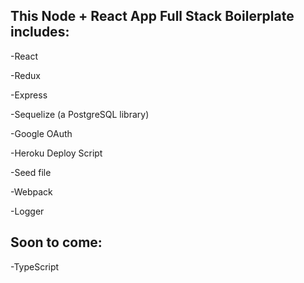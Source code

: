 ## This Node + React App Full Stack Boilerplate includes:
-React

-Redux

-Express

-Sequelize (a PostgreSQL library)

-Google OAuth

-Heroku Deploy Script

-Seed file

-Webpack

-Logger


## Soon to come:
-TypeScript
